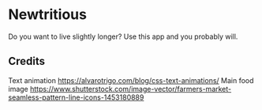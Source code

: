 # Newtritious
Do you want to live slightly longer? Use this app and you probably will.

## Credits
Text animation https://alvarotrigo.com/blog/css-text-animations/
Main food image https://www.shutterstock.com/image-vector/farmers-market-seamless-pattern-line-icons-1453180889
